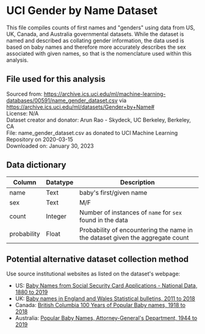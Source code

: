 # UCI Gender by Name Dataset
This file compiles counts of first names and "genders" using data from US, UK, Canada, and Australia governmental datasets.
While the dataset is named and described as collating gender information, the data used is based on baby names and therefore
more accurately describes the sex associated with given names, so that is the nomenclature used within this analysis.

## File used for this analysis
Sourced from: https://archive.ics.uci.edu/ml/machine-learning-databases/00591/name_gender_dataset.csv via https://archive.ics.uci.edu/ml/datasets/Gender+by+Name# <br />
License: N/A<br />
Dataset creator and donator: Arun Rao -  Skydeck, UC Berkeley, Berkeley, CA<br />
File: name_gender_dataset.csv as donated to UCI Machine Learning Repository on 2020-03-15<br />
Downloaded on: January 30, 2023

## Data dictionary

| Column      | Datatype | Description
| ----------- | ----------- | ------------|
| name     | Text | baby's first/given name
| sex   | Text | M/F
| count | Integer | Number of instances of `name` for `sex` found in the data
| probability | Float | Probability of encountering the name in the dataset given the aggregate count

## Potential alternative dataset collection method
Use source institutional websites as listed on the dataset's webpage:
* US: [Baby Names from Social Security Card Applications - National Data, 1880 to 2019](https://catalog.data.gov/dataset/baby-names-from-social-security-card-applications-national-level-data)
* UK: [Baby names in England and Wales Statistical bulletins, 2011 to 2018](https://www.ons.gov.uk/peoplepopulationandcommunity/birthsdeathsandmarriages/livebirths/bulletins/babynamesenglandandwales/previousReleases)
* Canada: [British Columbia 100 Years of Popular Baby names, 1918 to 2018](https://www2.gov.bc.ca/gov/content/life-events/statistics-reports/bc-s-most-popular-baby-names)
* Australia: [Popular Baby Names, Attorney-General's Department, 1944 to 2019](https://data.gov.au/dataset/ds-sa-9849aa7f-e316-426e-8ab5-74658a62c7e6/details?q=)

